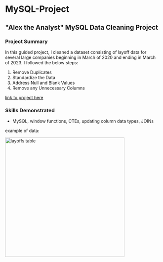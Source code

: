 # MySQL-Project 

## "Alex the Analyst" MySQL Data Cleaning Project
### Project Summary
In this guided project, I cleaned a dataset consisting of layoff data for several large companies beginning in March of 2020 and ending in March of 2023. I followed the below steps:
1. Remove Duplicates
2. Standardize the Data
3. Address Null and Blank Values
4. Remove any Unnecessary Columns

[link to project here](MySQL%20Data%20Cleaning%20Project.sql)

### Skills Demonstrated
- MySQL, window functions, CTEs, updating column data types, JOINs

example of data:


<img width="386" alt="layoffs table" src="https://github.com/user-attachments/assets/8b178b10-6ad1-4db0-a8b2-1e594214de52">

